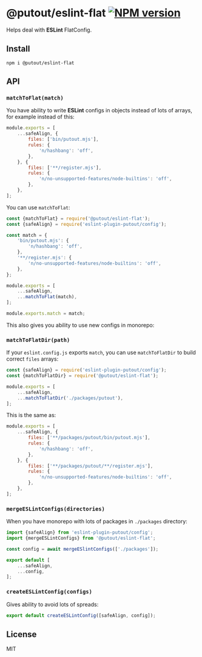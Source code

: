 # @putout/eslint-flat [![NPM version][NPMIMGURL]][NPMURL]

[NPMIMGURL]: https://img.shields.io/npm/v/@putout/eslint-flat.svg?style=flat&longCache=true
[NPMURL]: https://npmjs.org/package/@putout/eslint-flat "npm"

Helps deal with **ESLint** FlatConfig.

## Install

```
npm i @putout/eslint-flat
```

## API

### `matchToFlat(match)`

You have ability to write **ESLint** configs in objects instead of lots of arrays, for example instead of this:

```js
module.exports = [
    ...safeAlign, {
        files: ['bin/putout.mjs'],
        rules: {
            'n/hashbang': 'off',
        },
    }, {
        files: ['**/register.mjs'],
        rules: {
            'n/no-unsupported-features/node-builtins': 'off',
        },
    },
];
```

You can use `matchToFlat`:

```js
const {matchToFlat} = require('@putout/eslint-flat');
const {safeAlign} = require('eslint-plugin-putout/config');

const match = {
    'bin/putout.mjs': {
        'n/hashbang': 'off',
    },
    '**/register.mjs': {
        'n/no-unsupported-features/node-builtins': 'off',
    },
};

module.exports = [
    ...safeAlign,
    ...matchToFlat(match),
];

module.exports.match = match;
```

This also gives you ability to use new configs in monorepo:

### `matchToFlatDir(path)`

If your `eslint.config.js` exports `match`, you can use `matchToFlatDir` to build correct `files` arrays:

```js
const {safeAlign} = require('eslint-plugin-putout/config');
const {matchToFlatDir} = require('@putout/eslint-flat');

module.exports = [
    ...safeAlign,
    ...matchToFlatDir('./packages/putout'),
];
```

This is the same as:

```js
module.exports = [
    ...safeAlign, {
        files: ['**/packages/putout/bin/putout.mjs'],
        rules: {
            'n/hashbang': 'off',
        },
    }, {
        files: ['**/packages/putout/**/register.mjs'],
        rules: {
            'n/no-unsupported-features/node-builtins': 'off',
        },
    },
];
```

### `mergeESLintConfigs(directories)`

When you have monorepo with lots of packages in `./packages` directory:

```js
import {safeAlign} from 'eslint-plugin-putout/config';
import {mergeESLintConfigs} from '@putout/eslint-flat';

const config = await mergeESlintConfigs(['./packages']);

export default [
    ...safeAlign,
    ...config,
];
```

### `createESLintConfig(configs)`

Gives ability to avoid lots of spreads:

```js
export default createESLintConfig([safeAlign, config]);
```

## License

MIT
